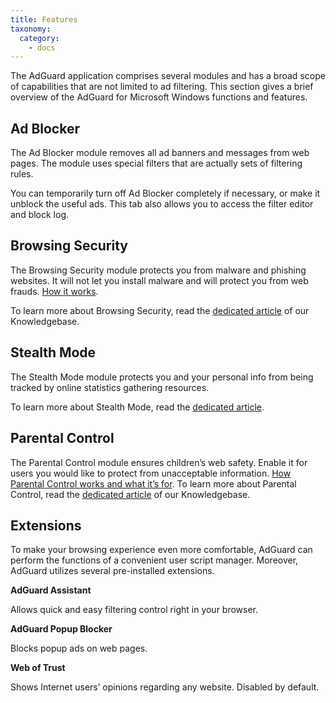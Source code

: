 ```yaml
---
title: Features
taxonomy:
  category:
    - docs
---
```


The AdGuard application comprises several modules and has a broad scope of capabilities that are not limited to ad filtering. This section gives a brief overview of the AdGuard for Microsoft Windows functions and features.

## Ad Blocker

The Ad Blocker module removes all ad banners and messages from web pages. The module uses special filters that are actually sets of filtering rules.

You can temporarily turn off Ad Blocker completely if necessary, or make it unblock the useful ads. This tab also allows you to access the filter editor and block log.

## Browsing Security

The Browsing Security module protects you from malware and phishing websites. It will not let you install malware and will protect you from web frauds. [How it works](https://adguard.com/en/how-malware-blocked.html).

To learn more about Browsing Security, read the [dedicated article](http://kb.adguard.com/en/windows/features/browsing-security) of our Knowledgebase.

## Stealth Mode

The Stealth Mode module protects you and your personal info from being tracked by online statistics gathering resources.

To learn more about Stealth Mode, read the [dedicated article](https://kb.adguard.com/en/general/stealth-mode).

## Parental Control

The Parental Control module ensures children’s web safety. Enable it for users you would like to protect from unacceptable information. [How Parental Control works and what it’s for](https://adguard.com/en/adguard-parental-control.html). To learn more about Parental Control, read the [dedicated article](http://kb.adguard.com/en/windows/features/parental-control) of our Knowledgebase.

## Extensions

To make your browsing experience even more comfortable, AdGuard can perform the functions of a convenient user script manager. Moreover, AdGuard utilizes several pre-installed extensions.

**AdGuard Assistant**

Allows quick and easy filtering control right in your browser.

**AdGuard Popup Blocker**

Blocks popup ads on web pages.

**Web of Trust**

Shows Internet users’ opinions regarding any website. Disabled by default.
